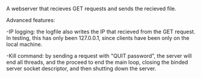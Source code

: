 A webserver that recieves GET requests and sends the recieved file.

Advanced features:

-IP logging: the logfile also writes the IP that recieved from the GET request. In testing, this has only been 127.0.0.1, since clients have been only on the local machine.

-Kill command: by sending a request with "QUIT password", the server will end all threads, and the proceed to end the main loop, closing the binded server socket descriptor, and then shutting down the server.
